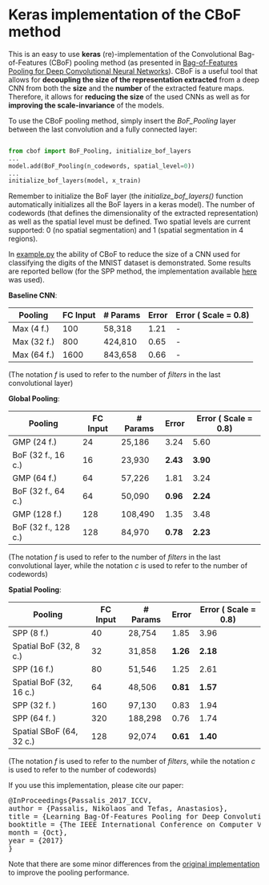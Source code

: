
# Keras implementation of the CBoF method

This is an easy to use **keras** (re)-implementation of the Convolutional Bag-of-Features (CBoF) pooling method (as presented in [Bag-of-Features Pooling for Deep Convolutional Neural Networks](http://openaccess.thecvf.com/content_iccv_2017/html/Passalis_Learning_Bag-Of-Features_Pooling_ICCV_2017_paper.html)). CBoF is a useful tool that allows for **decoupling the size of the representation extracted** from a deep CNN from both the **size** and the **number** of the extracted feature maps. Therefore, it allows for **reducing the size** of the used CNNs as well as  for **improving the scale-invariance** of the models.

To use the CBoF pooling method, simply insert the *BoF_Pooling* layer between the last convolution and a fully connected layer:
```python

from cbof import BoF_Pooling, initialize_bof_layers
...
model.add(BoF_Pooling(n_codewords, spatial_level=0))
...
initialize_bof_layers(model, x_train)
```
Remember to initialize the BoF layer (the *initialize_bof_layers()* function automatically initializes all the BoF layers in a keras model). The number of codewords (that defines the dimensionality of the extracted representation) as well as the spatial level must be defined. Two spatial levels are current supported: 0 (no spatial segmentation) and 1 (spatial segmentation in 4 regions).


In [example.py](example.py) the ability of CBoF to reduce the size of a CNN used for classifying the digits of the MNIST dataset is demonstrated. Some results are reported bellow (for the SPP method, the implementation available [here](https://github.com/yhenon/keras-spp) was used).


**Baseline CNN**:

|Pooling  | FC Input | # Params | Error | Error ( Scale = 0.8) |
| ---             | ---   | ---       | ---   | ---   |
Max (4 f.)	  |	100   |	58,318    |	1.21  | -     |
Μax (32 f.)   | 800	  | 424,810	  |	0.65	| -     |
Max (64 f.)	  | 1600	| 843,658	  |	0.66  | -     |

(The notation *f* is used to refer to the number of *filters* in the last convolutional layer)

**Global Pooling**:


| Pooling  | FC Input | # Params | Error | Error ( Scale = 0.8) |
| ---             | ---   | ---       | ---   | ---   |
GMP (24 f.)	  | 24	  | 25,186		| 3.24  |	5.60  |
BoF (32 f., 16 c.)       |	16	  | 23,930		| **2.43**	| **3.90**	|
GMP (64 f.)	  | 64	  | 57,226		| 1.81  |	3.24  |
BoF (32 f., 64 c.)      |	64	  | 50,090		| **0.96**	| **2.24**	|
GMP (128 f.)	  | 128	  | 108,490 	| 1.35  |	3.48  |
BoF (32 f., 128 c.)      |	128	  | 84,970		| **0.78**	| **2.23**	| 

(The notation *f* is used to refer to the number of *filters* in the last convolutional layer, while the notation *c* is used to refer to the number of codewords)

**Spatial Pooling**:


| Pooling  | FC Input | # Params | Error | Error ( Scale = 0.8) |
| ---             | ---   | ---       | ---   | ---   |
SPP (8 f.)	    |	40	  | 28,754	  |	1.85  |	3.96  |
Spatial BoF (32, 8 c.)      |	32	  | 31,858		| **1.26**	| **2.18**	| 
SPP (16 f.)    |	80	  | 51,546	  |	1.25  |	2.61  |
Spatial BoF (32, 16 c.)     |	64	  | 48,506	  |	**0.81**	| **1.57**  |	
SPP (32 f. )   |	160	  | 97,130	  |	0.83  |	1.94  |
SPP (64 f. )   |	320	  | 188,298		  |	0.76  |	1.74  |
Spatial SBoF (64, 32 c.)	    |128	  | 92,074	  |	**0.61**	| **1.40**	| 

					
(The notation *f* is used to refer to the number of *filters*, while the notation *c* is used to refer to the number of codewords)         

If you use this implementation, please cite our paper:

<pre>
@InProceedings{Passalis_2017_ICCV,
author = {Passalis, Nikolaos and Tefas, Anastasios},
title = {Learning Bag-Of-Features Pooling for Deep Convolutional Neural Networks},
booktitle = {The IEEE International Conference on Computer Vision (ICCV)},
month = {Oct},
year = {2017}
}
</pre>

Note that there are some minor differences from the [original implementation](https://github.com/passalis/cbof) to improve the pooling performance.
